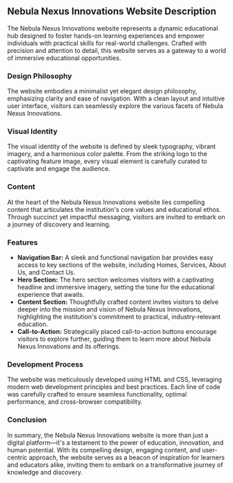 ## Nebula Nexus Innovations Website Description

The Nebula Nexus Innovations website represents a dynamic educational hub designed to foster hands-on learning experiences and empower individuals with practical skills for real-world challenges. Crafted with precision and attention to detail, this website serves as a gateway to a world of immersive educational opportunities.

### Design Philosophy
The website embodies a minimalist yet elegant design philosophy, emphasizing clarity and ease of navigation. With a clean layout and intuitive user interface, visitors can seamlessly explore the various facets of Nebula Nexus Innovations.

### Visual Identity
The visual identity of the website is defined by sleek typography, vibrant imagery, and a harmonious color palette. From the striking logo to the captivating feature image, every visual element is carefully curated to captivate and engage the audience.

### Content
At the heart of the Nebula Nexus Innovations website lies compelling content that articulates the institution's core values and educational ethos. Through succinct yet impactful messaging, visitors are invited to embark on a journey of discovery and learning.

### Features
- **Navigation Bar:** A sleek and functional navigation bar provides easy access to key sections of the website, including Homes, Services, About Us, and Contact Us.
- **Hero Section:** The hero section welcomes visitors with a captivating headline and immersive imagery, setting the tone for the educational experience that awaits.
- **Content Section:** Thoughtfully crafted content invites visitors to delve deeper into the mission and vision of Nebula Nexus Innovations, highlighting the institution's commitment to practical, industry-relevant education.
- **Call-to-Action:** Strategically placed call-to-action buttons encourage visitors to explore further, guiding them to learn more about Nebula Nexus Innovations and its offerings.

### Development Process
The website was meticulously developed using HTML and CSS, leveraging modern web development principles and best practices. Each line of code was carefully crafted to ensure seamless functionality, optimal performance, and cross-browser compatibility.

### Conclusion
In summary, the Nebula Nexus Innovations website is more than just a digital platform—it's a testament to the power of education, innovation, and human potential. With its compelling design, engaging content, and user-centric approach, the website serves as a beacon of inspiration for learners and educators alike, inviting them to embark on a transformative journey of knowledge and discovery.

